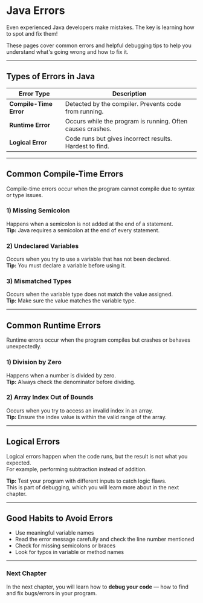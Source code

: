 # Java Errors

Even experienced Java developers make mistakes. The key is learning how to spot and fix them!

These pages cover common errors and helpful debugging tips to help you understand what's going wrong and how to fix it.

---

## Types of Errors in Java

| **Error Type** | **Description** |
|----------------|-----------------|
| **Compile-Time Error** | Detected by the compiler. Prevents code from running. |
| **Runtime Error** | Occurs while the program is running. Often causes crashes. |
| **Logical Error** | Code runs but gives incorrect results. Hardest to find. |

---

## Common Compile-Time Errors

Compile-time errors occur when the program cannot compile due to syntax or type issues.

### 1) Missing Semicolon
Happens when a semicolon is not added at the end of a statement.  
**Tip:** Java requires a semicolon at the end of every statement.

### 2) Undeclared Variables
Occurs when you try to use a variable that has not been declared.  
**Tip:** You must declare a variable before using it.

### 3) Mismatched Types
Occurs when the variable type does not match the value assigned.  
**Tip:** Make sure the value matches the variable type.

---

## Common Runtime Errors

Runtime errors occur when the program compiles but crashes or behaves unexpectedly.

### 1) Division by Zero
Happens when a number is divided by zero.  
**Tip:** Always check the denominator before dividing.

### 2) Array Index Out of Bounds
Occurs when you try to access an invalid index in an array.  
**Tip:** Ensure the index value is within the valid range of the array.

---

## Logical Errors

Logical errors happen when the code runs, but the result is not what you expected.  
For example, performing subtraction instead of addition.

**Tip:** Test your program with different inputs to catch logic flaws.  
This is part of debugging, which you will learn more about in the next chapter.

---

## Good Habits to Avoid Errors

- Use meaningful variable names  
- Read the error message carefully and check the line number mentioned  
- Check for missing semicolons or braces  
- Look for typos in variable or method names  

---

### Next Chapter
In the next chapter, you will learn how to **debug your code** — how to find and fix bugs/errors in your program.
